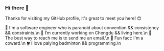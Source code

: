 ### Hi there 👋

Thanks for visiting my GitHub profile, it's great to meet you here! 😊

:telescope: I'm a software engineer who is paranoid about convention && consistency && constraints.\n
:ferris_wheel: I’m currently working on Chengdu && living here.\n
:love_letter: The best way to reach me is to send me an email.\n
:wedding: Fun fact: I'm a coward.\n
:four_leaf_clover: I love palying badminton && programming.\n

<!--
**zjzjzjzj1874/zjzjzjzj1874** is a ✨ _special_ ✨ repository because its `README.md` (this file) appears on your GitHub profile.

Here are some ideas to get you started:

- 🔭 I’m currently working on ...
- 🌱 I’m currently learning ...
- 👯 I’m looking to collaborate on ...
- 🤔 I’m looking for help with ...
- 💬 Ask me about ...
- 📫 How to reach me: ...
- 😄 Pronouns: ...
- ⚡ Fun fact: ...
-->
